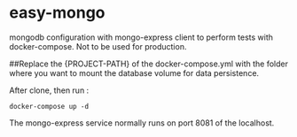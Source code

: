 # easy-mongo
mongodb configuration with mongo-express client to perform tests with docker-compose. Not to be used for production.

##Replace the {PROJECT-PATH} of the docker-compose.yml with the folder where you want to mount the database volume for data persistence.

After clone, then run :

`docker-compose up -d`

The mongo-express service normally runs on port 8081 of the localhost.
